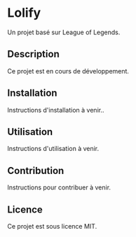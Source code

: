 # Lolify

Un projet basé sur League of Legends.

## Description

Ce projet est en cours de développement.

## Installation

Instructions d'installation à venir..

## Utilisation

Instructions d'utilisation à venir.

## Contribution

Instructions pour contribuer à venir.

## Licence

Ce projet est sous licence MIT. 